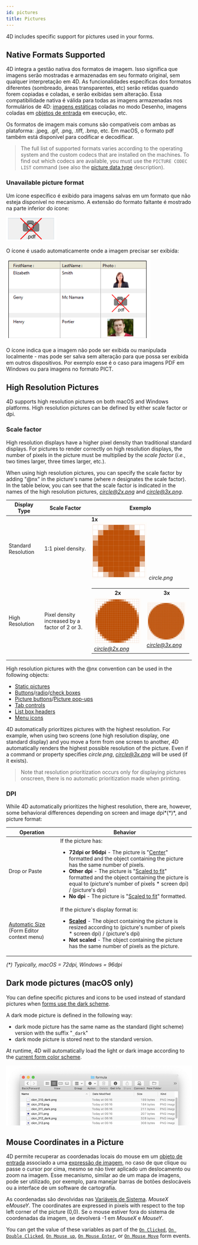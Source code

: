 ```yaml
---
id: pictures
title: Pictures
---
```


4D includes specific support for pictures used in your forms.


## Native Formats Supported

4D integra a gestão nativa dos formatos de imagem. Isso significa que imagens serão mostradas e armazenadas em seu formato original, sem qualquer interpretação em 4D. As funcionalidades específicas dos formatos diferentes (sombreado, áreas transparentes, etc) serão retidas quando forem copiadas e coladas, e serão exibidas sem alteração. Essa compatibilidade nativa é válida para todas as imagens armazenadas nos formulários de 4D: [imagens estáticas](FormObjects/staticPicture.md) coladas no modo Desenho, imagens coladas em [objetos de entrada](FormObjects/input_overview.md) em execução, etc.

Os formatos de imagem mais comuns são compatíveis com ambas as plataforma: .jpeg, .gif, .png, .tiff, .bmp, etc. Em macOS, o formato pdf também está disponível para codificar e decodificar.

> The full list of supported formats varies according to the operating system and the custom codecs that are installed on the machines. To find out which codecs are available, you must use the `PICTURE CODEC LIST` command (see also the [picture data type](Concepts/dt_picture.md) description).




### Unavailable picture format

Um ícone específico é exibido para imagens salvas em um formato que não esteja disponível no mecanismo. A extensão do formato faltante é mostrado na parte inferior do ícone:

![](assets/en/FormEditor/picNoFormat.png)

O ícone é usado automaticamente onde a imagem precisar ser exibida:

![](assets/en/FormEditor/picNoFormat2.png)

O ícone indica que a imagem não pode ser exibida ou manipulada localmente - mas pode ser salva sem alteração para que possa ser exibida em outros dispositivos. Por exemplo esse é o caso para imagens PDF em Windows ou para imagens no formato PICT.


## High Resolution Pictures

4D supports high resolution pictures on both macOS and Windows platforms. High resolution pictures can be defined by either scale factor or dpi.

### Scale factor

High resolution displays have a higher pixel density than traditional standard displays. For pictures to render correctly on high resolution displays, the number of pixels in the picture must be multiplied by the *scale factor* (*i.e.*, two times larger, three times larger, etc.).

When using high resolution pictures, you can specify the scale factor by adding "@nx" in the picture's name (where *n* designates the scale factor). In the table below, you can see that the scale factor is indicated in the names of the high resolution pictures, *circle@2x.png* and *circle@3x.png*.

| Display Type        | Scale Factor                                   | Exemplo                                                                  |
| ------------------- | ---------------------------------------------- | ------------------------------------------------------------------------ |
| Standard Resolution | 1:1 pixel density.                             | **1x**<br>![](assets/en/FormEditor/pictureScale1.png) *circle.png* |
| High Resolution     | Pixel density increased by a factor of 2 or 3. | <table><th>2x</th><th>3x</th><tr><td>![](assets/en/FormEditor/pictureScale2.png)*circle@2x.png*</td><td>![](assets/en/FormEditor/pictureScale3.png)<br>*circle@3x.png*</td></tr></table>                                                |



High resolution pictures with the @nx convention can be used in the following objects:

*   [Static pictures](FormObjects/staticPicture.md)
*   [Buttons](FormObjects/button_overview.md)/[radio](FormObjects/radio_overview.md)/[check boxes](FormObjects/checkbox_overview.md)
*   [Picture buttons](FormObjects/pictureButton_overview.md)/[Picture pop-ups](FormObjects/picturePopupMenu_overview.md)
*   [Tab controls](FormObjects/tabControl.md)
*   [List box headers](FormObjects/listbox_overview.md#list-box-headers)
*   [Menu icons](Menus/properties.md#item-icon)



4D automatically prioritizes pictures with the highest resolution. For example, when using two screens (one high resolution display, one standard display) and you move a form from one screen to another, 4D automatically renders the highest possible resolution of the picture. Even if a command or property specifies *circle.png*, *circle@3x.png* will be used (if it exists).
> Note that resolution prioritization occurs only for displaying pictures onscreen, there is no automatic prioritization made when printing.



### DPI

While 4D automatically prioritizes the highest resolution,  there are, however, some behavioral differences depending on screen and image dpi*(\*)*, and picture format:

| Operation                                                                                                                                | Behavior                                                                                                                 |
| ---------------------------------------------------------------------------------------------------------------------------------------- | ------------------------------------------------------------------------------------------------------------------------ |
| Drop or Paste                                                                                                                            | If the picture has:<ul><li>**72dpi or 96dpi** - The picture is "[Center](FormObjects/properties_Picture.md#center--truncated-non-centered)" formatted and the object containing the picture has the same number of pixels.</li><li>**Other dpi** - The picture is "[Scaled to fit](FormObjects/properties_Picture.md#scaled-to-fit)" formatted and the object containing the picture is equal to (picture's number of pixels * screen dpi) / (picture's dpi)</li> <li>**No dpi** - The picture is "[Scaled to fit](FormObjects/properties_Picture.md#scaled-to-fit)" formatted.</li> |
| [Automatic Size](https://doc.4d.com/4Dv19/4D/19/Setting-object-display-properties.300-5416671.en.html#148057) (Form Editor context menu) | If the picture's display format  is:<ul><li>**[Scaled](FormObjects/properties_Picture.md#scaled-to-fit)** - The object containing the picture is resized according to (picture's number of pixels * screen dpi) / (picture's dpi) </li> <li>**Not scaled** - The object containing the picture has the same number of pixels as the picture.</li></ul>                                                            |

*(\*) Typically,  macOS = 72dpi, Windows = 96dpi*


## Dark mode pictures (macOS only)

You can define specific pictures and icons to be used instead of standard pictures when [forms use the dark scheme](properties_FormProperties.md#color-scheme).

A dark mode picture is defined in the following way:

- dark mode picture has the same name as the standard (light scheme) version with the suffix "`_dark`"
- dark mode picture is stored next to the standard version.

At runtime, 4D will automatically load the light or dark image according to the [current form color scheme](https://doc.4d.com/4dv19/help/command/en/1761.html).

![](assets/en/FormEditor/darkicon.png)



## Mouse Coordinates in a Picture

4D permite recuperar as coordenadas locais do mouse em um [objeto de entrada](FormObjects/input_overview.md) associado a uma [expressão de imagem](FormObjects/properties_Object.md#expression-type), no caso de que clique ou passe o cursor por cima, mesmo se não tiver aplicado um deslocamento ou zoom na imagem. Esse mecanismo, similar ao de um mapa de imagens, pode ser utilizado, por exemplo, para manejar barras de botões deslocáveis ou a interface de um software de cartografia.

As coordenadas são devolvidas nas [Variáveis de Sistema](https://doc.4d.com/4Dv18/4D/18/System-Variables.300-4505547.en.html). *MouseX* e*MouseY*. The coordinates are expressed in pixels with respect to the top left corner of the picture (0,0). Se o mouse estiver fora do sistema de coordenadas da imagem, se devolverá -1 em *MouseX* e *MouseY*.

You can get the value of these variables as part of the [`On Clicked`](Events/onClicked.md), [`On Double Clicked`](Events/onDoubleClicked.md), [`On Mouse up`](Events/onMouseUp.md), [`On Mouse Enter`](Events/onMouseEnter.md), or [`On Mouse Move`](Events/onMouseMove.md) form events.
